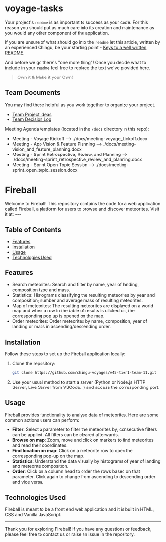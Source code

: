 # voyage-tasks

Your project's `readme` is as important to success as your code. For 
this reason you should put as much care into its creation and maintenance
as you would any other component of the application.

If you are unsure of what should go into the `readme` let this article,
written by an experienced Chingu, be your starting point - 
[Keys to a well written README](https://tinyurl.com/yk3wubft).

And before we go there's "one more thing"! Once you decide what to include
in your `readme` feel free to replace the text we've provided here.

> Own it & Make it your Own!

## Team Documents

You may find these helpful as you work together to organize your project.

- [Team Project Ideas](./docs/team_project_ideas.md)
- [Team Decision Log](./docs/team_decision_log.md)

Meeting Agenda templates (located in the `/docs` directory in this repo):

- Meeting - Voyage Kickoff --> ./docs/meeting-voyage_kickoff.docx
- Meeting - App Vision & Feature Planning --> ./docs/meeting-vision_and_feature_planning.docx
- Meeting - Sprint Retrospective, Review, and Planning --> ./docs/meeting-sprint_retrospective_review_and_planning.docx
- Meeting - Sprint Open Topic Session --> ./docs/meeting-sprint_open_topic_session.docx


# Fireball

Welcome to Fireball! This repository contains the code for a web application called Fireball, a platform for users to browse and discover meteorites. Visit it at: ---

## Table of Contents

- [Features](#features)
- [Installation](#installation)
- [Usage](#usage)
- [Technologies Used](#technologies-used)

## Features

- Search meteorites: Search and filter by name, year of landing, composition type and mass.
- Statistics: Histograms classifying the resulting meteorites by year and composition; number and average mass of resulting meteorites.
- Map of meteorites: The resulting meteorites are displayed on a world map and when a row in the table of results is clicked on, the corresponding pop up is opened on the map.
- Order meteorites: Order meteorites by name, composition, year of landing or mass in ascending/descending order.

## Installation

Follow these steps to set up the Fireball application locally:

1. Clone the repository:

   ```bash
   git clone https://github.com/chingu-voyages/v45-tier1-team-11.git
   ```

2. Use your usual method to start a server (Python or Node.js HTTP Server, Live Server from VSCode...) and access the corresponding port.

## Usage

Fireball provides functionality to analyse data of meteorites. Here are some common actions users can perform:

- **Filter**: Select a parameter to filter the meteorites by, consecutive filters can be applied. All filters can be cleared afterwards.
- **Browse on map**: Zoom, move and click on markers to find meteorites and read their coordinates.
- **Find location on map**: Click on a meteorite row to open the corresponding pop-up on the map.
- **Statistics**: Understand the data visually by histograms of year of landing and meteorite composition.
- **Order**: Click on a column head to order the rows based on that parameter. Click again to change from ascending to descending order and vice versa.

## Technologies Used

Fireball is meant to be a front end web application and it is built in HTML, CSS and Vanilla JavaScript.

---

Thank you for exploring Fireball! If you have any questions or feedback, please feel free to contact us or raise an issue in the repository.
